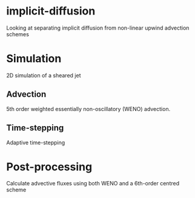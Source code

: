 # implicit-diffusion
Looking at separating implicit diffusion from non-linear upwind advection schemes

# Simulation
2D simulation of a sheared jet

## Advection
5th order weighted essentially non-oscillatory (WENO) advection.

## Time-stepping
Adaptive time-stepping

# Post-processing
Calculate advective fluxes using both WENO and a 6th-order centred scheme
